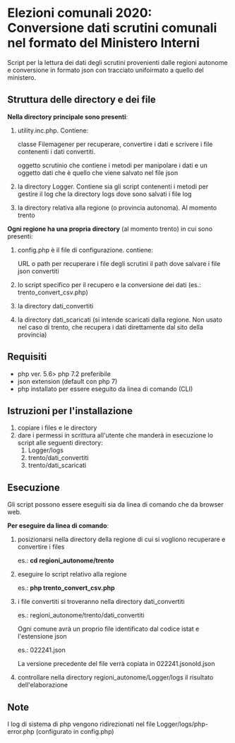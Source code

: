 Elezioni comunali 2020: Conversione dati scrutini comunali nel formato del Ministero Interni 
==========

Script per la lettura dei dati degli scrutini provenienti dalle regioni autonome e conversione in formato json con tracciato unifoirmato a quello del ministero.


Struttura delle directory e dei file
--------------
**Nella directory principale sono presenti**:
1. utility.inc.php. Contiene:
   
   classe Filemagener per recuperare, convertire i dati e scrivere i file contenenti i dati convertiti.

   oggetto scrutinio che contiene i metodi per manipolare i dati e un oggetto dati che è quello che viene salvato nel file json 
2. la directory Logger. Contiene sia gli script contenenti i metodi per gestire il log che  la directory logs dove sono salvati i file log 
3. la directory relativa alla regione (o provincia autonoma). Al momento trento

**Ogni regione ha una propria directory** (al momento trento) in cui sono presenti:
1. config.php è il file di configurazione. contiene: 
   
   URL o path per recuperare i file degli scrutini
   il path dove salvare i file json convertiti
2. lo script specifico per il recupero e la conversione dei dati (es.: trento_convert_csv.php)
3. la directory dati_convertiti
4. la directory dati_scaricati (si intende scaricati dalla regione. Non usato nel caso di trento, che recupera i dati direttamente dal sito della provincia)   



Requisiti
--------------
- php ver. 5.6> php 7.2 preferibile
- json extension (default con php 7)
- php installato per essere eseguito da linea di comando (CLI)


Istruzioni per l'installazione 
----------
1. copiare i files e le directory 
2. dare i permessi in scrittura all'utente che manderà in esecuzione lo script alle seguenti directory:
   1.  Logger/logs
   2.  trento/dati_convertiti
   3.  trento/dati_scaricati


Esecuzione
--------------
Gli script possono essere eseguiti sia da linea di comando che da browser web. 

**Per eseguire da linea di comando**: 
1. posizionarsi nella directory della regione di cui si vogliono recuperare e convertire i files
   
   es.: **cd regioni_autonome/trento**
2. eseguire lo script relativo alla regione
   
   es.: **php trento_convert_csv.php**
3. i file convertiti si troveranno nella directory dati_convertiti
   
   es.: regioni_autonome/trento/dati_convertiti 

   Ogni comune avrà un proprio file identificato dal codice istat e l'estensione json

   es.: 022241.json

   La versione precedente del file verrà copiata in  022241.jsonold.json
4. controllare nella directory regioni_autonome/Logger/logs il risultato dell'elaborazione



Note
--------------
I log di sistema di php vengono ridirezionati nel file Logger/logs/php-error.php (configurato in config.php)
 

